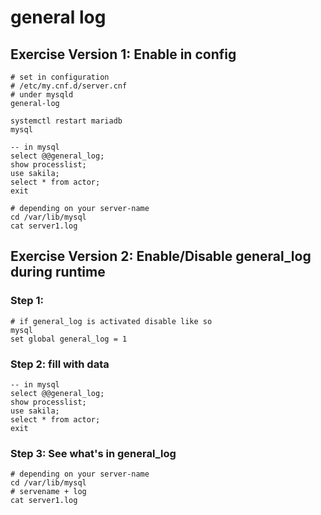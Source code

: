 # general log 

## Exercise Version 1: Enable in config  

```
# set in configuration
# /etc/my.cnf.d/server.cnf
# under mysqld
general-log
```

```
systemctl restart mariadb
mysql
````

```
-- in mysql
select @@general_log;
show processlist;
use sakila;
select * from actor;
exit
```

```
# depending on your server-name
cd /var/lib/mysql
cat server1.log
```

## Exercise Version 2: Enable/Disable general_log during runtime 

### Step 1: 

```
# if general_log is activated disable like so
mysql
set global general_log = 1
```

### Step 2: fill with data 

```
-- in mysql
select @@general_log;
show processlist;
use sakila;
select * from actor;
exit
```

### Step 3: See what's in general_log 

```
# depending on your server-name
cd /var/lib/mysql
# servename + log 
cat server1.log
```

